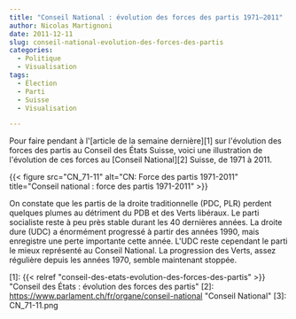 ```yaml
---
title: "Conseil National : évolution des forces des partis 1971–2011"
author: Nicolas Martignoni
date: 2011-12-11
slug: conseil-national-evolution-des-forces-des-partis
categories:
  - Politique
  - Visualisation
tags:
  - Élection
  - Parti
  - Suisse
  - Visualisation

---
```

Pour faire pendant à l'[article de la semaine dernière][1] sur l'évolution des forces des partis au Conseil des États Suisse, voici une illustration de l'évolution de ces forces au [Conseil National][2] Suisse, de 1971 à 2011.

{{< figure src="CN_71-11" alt="CN: Force des partis 1971-2011" title="Conseil national : force des partis 1971-2011" >}}

On constate que les partis de la droite traditionnelle (PDC, PLR) perdent quelques plumes au détriment du PDB et des Verts libéraux. Le parti socialiste reste à peu près stable durant les 40 dernières années. La droite dure (UDC) a énormément progressé à partir des années 1990, mais enregistre une perte importante cette année. L'UDC reste cependant le parti le mieux représenté au Conseil National. La progression des Verts, assez régulière depuis les années 1970, semble maintenant stoppée.

 [1]: {{< relref "conseil-des-etats-evolution-des-forces-des-partis" >}} "Conseil des États : évolution des forces des partis"
 [2]: https://www.parlament.ch/fr/organe/conseil-national "Conseil National"
 [3]: CN_71-11.png

<!--more-->
